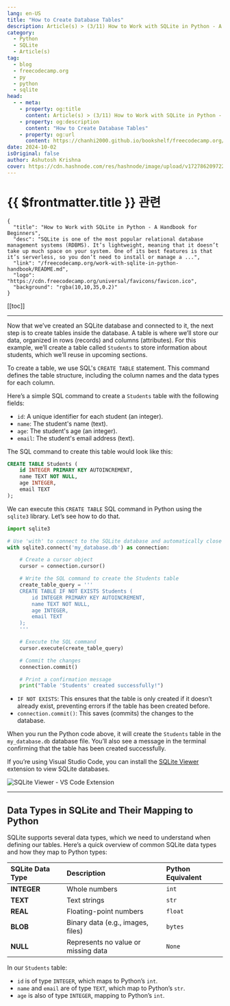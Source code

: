 ```yaml
---
lang: en-US
title: "How to Create Database Tables"
description: Article(s) > (3/11) How to Work with SQLite in Python - A Handbook for Beginners 
category:
  - Python
  - SQLite
  - Article(s)
tag:
  - blog
  - freecodecamp.org
  - py
  - python
  - sqlite
head:
  - - meta:
    - property: og:title
      content: Article(s) > (3/11) How to Work with SQLite in Python - A Handbook for Beginners
    - property: og:description
      content: "How to Create Database Tables"
    - property: og:url
      content: https://chanhi2000.github.io/bookshelf/freecodecamp.org/work-with-sqlite-in-python-handbook/how-to-create-database-tables.html
date: 2024-10-02
isOriginal: false
author: Ashutosh Krishna
cover: https://cdn.hashnode.com/res/hashnode/image/upload/v1727862097228/24433377-ebb8-49b5-b0ee-5736f629399d.png
---
```


# {{ $frontmatter.title }} 관련

```component VPCard
{
  "title": "How to Work with SQLite in Python - A Handbook for Beginners",
  "desc": "SQLite is one of the most popular relational database management systems (RDBMS). It’s lightweight, meaning that it doesn’t take up much space on your system. One of its best features is that it’s serverless, so you don’t need to install or manage a ...",
  "link": "/freecodecamp.org/work-with-sqlite-in-python-handbook/README.md",
  "logo": "https://cdn.freecodecamp.org/universal/favicons/favicon.ico",
  "background": "rgba(10,10,35,0.2)"
}
```

[[toc]]

---

<SiteInfo
  name="How to Work with SQLite in Python - A Handbook for Beginners"
  desc="SQLite is one of the most popular relational database management systems (RDBMS). It’s lightweight, meaning that it doesn’t take up much space on your system. One of its best features is that it’s serverless, so you don’t need to install or manage a ..."
  url="https://freecodecamp.org/news/work-with-sqlite-in-python-handbook/"
  logo="https://cdn.freecodecamp.org/universal/favicons/favicon.ico"
  preview="https://cdn.hashnode.com/res/hashnode/image/upload/v1727862097228/24433377-ebb8-49b5-b0ee-5736f629399d.png"/>

Now that we’ve created an SQLite database and connected to it, the next step is to create tables inside the database. A table is where we’ll store our data, organized in rows (records) and columns (attributes). For this example, we’ll create a table called `Students` to store information about students, which we’ll reuse in upcoming sections.

To create a table, we use SQL's `CREATE TABLE` statement. This command defines the table structure, including the column names and the data types for each column.

Here’s a simple SQL command to create a `Students` table with the following fields:

- `id`: A unique identifier for each student (an integer).
- `name`: The student's name (text).
- `age`: The student's age (an integer).
- `email`: The student's email address (text).

The SQL command to create this table would look like this:

```sql
CREATE TABLE Students (
    id INTEGER PRIMARY KEY AUTOINCREMENT,
    name TEXT NOT NULL,
    age INTEGER,
    email TEXT
);
```

We can execute this `CREATE TABLE` SQL command in Python using the `sqlite3` library. Let’s see how to do that.

```py
import sqlite3

# Use 'with' to connect to the SQLite database and automatically close the connection when done
with sqlite3.connect('my_database.db') as connection:

    # Create a cursor object
    cursor = connection.cursor()

    # Write the SQL command to create the Students table
    create_table_query = '''
    CREATE TABLE IF NOT EXISTS Students (
        id INTEGER PRIMARY KEY AUTOINCREMENT,
        name TEXT NOT NULL,
        age INTEGER,
        email TEXT
    );
    '''

    # Execute the SQL command
    cursor.execute(create_table_query)

    # Commit the changes
    connection.commit()

    # Print a confirmation message
    print("Table 'Students' created successfully!")
```

- `IF NOT EXISTS`: This ensures that the table is only created if it doesn’t already exist, preventing errors if the table has been created before.
- `connection.commit()`: This saves (commits) the changes to the database.

When you run the Python code above, it will create the `Students` table in the `my_database.db` database file. You’ll also see a message in the terminal confirming that the table has been created successfully.

If you’re using Visual Studio Code, you can install the [<FontIcon icon="iconfont icon-vscode"/>SQLite Viewer](https://marketplace.visualstudio.com/items?itemName=qwtel.sqlite-viewer) extension to view SQLite databases.

![SQLite Viewer - VS Code Extension](https://cdn.hashnode.com/res/hashnode/image/upload/v1727514353100/522fc6f1-0363-41ca-a76a-b730470cb64a.png)

---

## Data Types in SQLite and Their Mapping to Python

SQLite supports several data types, which we need to understand when defining our tables. Here’s a quick overview of common SQLite data types and how they map to Python types:

| SQLite Data Type | Description | Python Equivalent |
| :--- | :--- | :--- |
| **INTEGER** | Whole numbers | `int` |
| **TEXT** | Text strings | `str` |
| **REAL** | Floating-point numbers | `float` |
| **BLOB** | Binary data (e.g., images, files) | `bytes` |
| **NULL** | Represents no value or missing data | `None` |

In our `Students` table:

- `id` is of type `INTEGER`, which maps to Python’s `int`.
- `name` and `email` are of type `TEXT`, which map to Python’s `str`.
- `age` is also of type `INTEGER`, mapping to Python’s `int`.